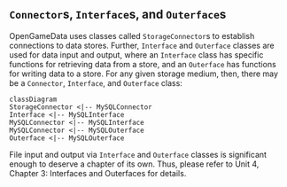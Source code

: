 ## `Connector`s, `Interface`s, and `Outerface`s

OpenGameData uses classes called `StorageConnector`s to establish connections to data stores.
Further, `Interface` and `Outerface` classes are used for data input and output, where an `Interface` class has specific functions for retrieving data from a store, and an `Outerface` has functions for writing data to a store.
For any given storage medium, then, there may be a `Connector`, `Interface`, and `Outerface` class:

```{mermaid}
classDiagram
StorageConnector <|-- MySQLConnector
Interface <|-- MySQLInterface
MySQLConnector <|-- MySQLInterface
MySQLConnector <|-- MySQLOuterface
Outerface <|-- MySQLOuterface
```

File input and output via `Interface` and `Outerface` classes is significant enough to deserve a chapter of its own.
Thus, please refer to Unit 4, Chapter 3: Interfaces and Outerfaces for details.
